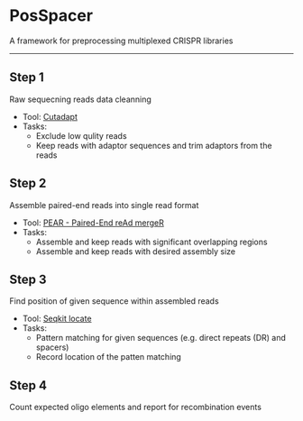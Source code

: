 # PosSpacer
A framework for preprocessing multiplexed CRISPR libraries

___
## Step 1 
Raw sequecning reads data cleanning 
- Tool: [Cutadapt](cutadapt.readthedocs.io)
- Tasks:
  - Exclude low qulity reads 
  - Keep reads with adaptor sequences and trim adaptors from the reads

## Step 2 
Assemble paired-end reads into single read format
- Tool: [PEAR - Paired-End reAd mergeR](https://www.h-its.org/software/pear-paired-end-read-merger/)
- Tasks:
  - Assemble and keep reads with significant overlapping regions
  - Assemble and keep reads with desired assembly size 

## Step 3
Find position of given sequence within assembled reads
- Tool: [Seqkit locate](https://bioinf.shenwei.me/seqkit/usage/#locate)
- Tasks:
  - Pattern matching for given sequences (e.g. direct repeats (DR) and spacers)
  - Record location of the patten matching 

## Step 4
Count expected oligo elements and report for recombination events 
